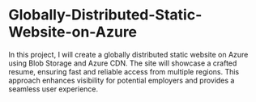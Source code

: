 # Globally-Distributed-Static-Website-on-Azure
In this project, I will create a globally distributed static website on Azure using Blob Storage and Azure CDN. The site will showcase a crafted resume, ensuring fast and reliable access from multiple regions. This approach enhances visibility for potential employers and provides a seamless user experience.
